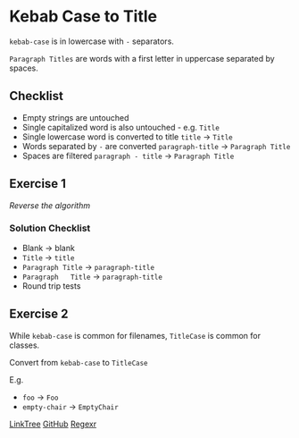 # Kebab Case to Title

`kebab-case` is in lowercase with `-` separators.

`Paragraph Titles` are words with a first letter in uppercase separated by spaces.

## Checklist

- Empty strings are untouched
- Single capitalized word is also untouched - e.g. `Title`
- Single lowercase word is converted to title `title` -> `Title`
- Words separated by `-` are converted `paragraph-title` -> `Paragraph Title`
- Spaces are filtered `paragraph - title` -> `Paragraph Title`

## Exercise 1

_Reverse the algorithm_

### Solution Checklist

- Blank -> blank
- `Title` -> `title`
- `Paragraph Title` -> `paragraph-title`
- `Paragraph   Title` -> `paragraph-title`
- Round trip tests  

## Exercise 2

While `kebab-case` is common for filenames, `TitleCase` is common for classes.

Convert from `kebab-case` to `TitleCase`

E.g.

- `foo` -> `Foo`
- `empty-chair` -> `EmptyChair`

[LinkTree](https://linktr.ee/ashleyfriezetdd)
[GitHub](https://github.com/ashleyfrieze/easy-tdd-typescript)
[Regexr](https://regexr.com)